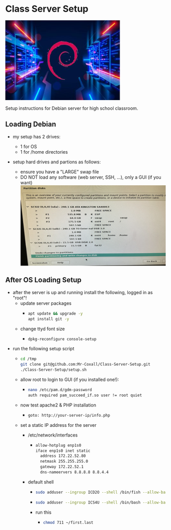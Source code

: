 # Class Server Setup

![Deban Server image](./images/debian%20_server.jpg)

Setup instructions for Debian server for high school classroom.

## Loading Debian

- my setup has 2 drives:
  - 1 for OS
  - 1 for /home directories

- setup hard drives and partions as follows:
  - ensure you have a "LARGE" swap file
  - DO NOT load any software (web server, SSH, ...), only a GUI (if you want)
![Debian Server Partition setup](./images/Debian_drive_partion_setup.jpg)

## After OS Loading Setup

- after the server is up and running install the following, logged in as "root"!
  - update server packages
    - ```sh
      apt update && upgrade -y
      apt install git -y
      ```
  - change ttyd font size
    - ```sh
      dpkg-reconfigure console-setup
      ```
- run the following setup script
  - ```sh
    cd /tmp
    git clone git@github.com:Mr-Coxall/Class-Server-Setup.git
    ./Class-Server-Setup/setup.sh
    ```
  - allow root to login to GUI (if you installed one!):
    - ```sh
      nano /etc/pam.d/gdm-password
      auth required pam_succeed_if.so user != root quiet
      ```
  - now test apache2 & PHP installation
    - ```sh
      goto: http://your-server-ip/info.php
      ```
  - set a static IP address for the server
    - /etc/network/interfaces
      - ```sh
        allow-hotplug enp1s0
        iface enp1s0 inet static
          address 172.22.52.80
          netmask 255.255.255.0
          gateway 172.22.52.1
          dns-nameervers 8.8.8.8 8.8.4.4
        ```

    - default shell
      - ```sh
        sudo adduser --ingroup ICD2O --shell /bin/fish --allow-bad-names -comment "First Last" first2.last2
        ```
      - ```sh
        sudo adduser --ingroup ICS4U --shell /bin/bash --allow-bad-names -comment "First Last" first.last
        ```
      - run this
        - ```sh
          chmod 711 ~/first.last
          ```
